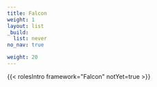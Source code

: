 ```yaml
---
title: Falcon
weight: 1
layout: list
_build:
  list: never
no_nav: true

weight: 20
---
```


{{< rolesIntro framework="Falcon" notYet=true >}}
